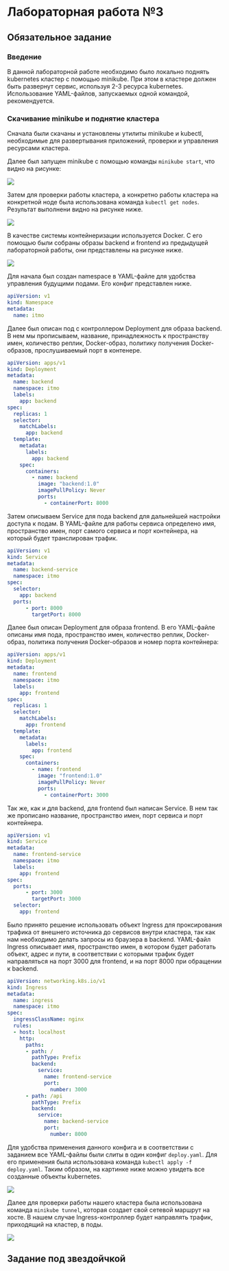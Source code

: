 # Лабораторная работа №3

## Обязательное задание

### Введение

В данной лабораторной работе необходимо было локально поднять kubernetes кластер с помощью minikube. При этом в кластере должен быть развернут сервис, используя 2-3 ресурса kubernetes. Использование YAML-файлов, запускаемых одной командой, рекомендуется.

### Скачивание minikube и поднятие кластера

Сначала были скачаны и установлены утилиты minikube и kubectl, необходимые для развертывания приложений, проверки и управления ресурсами кластера.

Далее был запущен minikube с помощью команды `minikube start`, что видно на рисунке:

![](images/example-1.png)

Затем для проверки работы кластера, а конкретно работы кластера на конкретной ноде была использована команда `kubectl get nodes`. Результат выполнени видно на рисунке ниже.

![](images/example-2.png)

В качестве системы контейнеризации используется Docker. С его помощью были собраны образы backend и frontend из предыдущей лабораторной работы, они представлены на рисунке ниже.

![](images/example-3.png)

Для начала был создан namespace в YAML-файле для удобства управления будущими подами. Его конфиг представлен ниже.

```yaml
apiVersion: v1
kind: Namespace
metadata:
  name: itmo
```
Далее был описан под с контроллером Deployment для образа backend. В нем мы прописываем, название, принадлежность к пространству имен, количество реплик, Docker-образ, политику получения Docker-образов, прослушиваемый порт в контенере.

```yaml
apiVersion: apps/v1
kind: Deployment
metadata:
  name: backend
  namespace: itmo
  labels: 
    app: backend
spec:
  replicas: 1
  selector:
    matchLabels:
      app: backend
  template:
    metadata:
      labels:
        app: backend
    spec:
      containers:
        - name: backend
          image: "backend:1.0"
          imagePullPolicy: Never
          ports:
            - containerPort: 8000
```

Затем описываем Service для пода backend для дальнейшей настройки доступа к подам. В YAML-файле для работы сервиса определено имя, пространство имен, порт самого сервиса и порт контейнера, на который будет транслирован трафик.

```yaml
apiVersion: v1
kind: Service
metadata:
  name: backend-service
  namespace: itmo
spec:
  selector:
    app: backend
  ports:
      - port: 8000
        targetPort: 8000
```

Далее был описан Deployment для образа frontend. В его YAML-файле описаны имя пода, пространство имен, количество реплик, Docker-образ, политика получения Docker-образов и номер порта контейнера:

```yaml
apiVersion: apps/v1
kind: Deployment
metadata:
  name: frontend
  namespace: itmo
  labels:
    app: frontend
spec:
  replicas: 1
  selector:
    matchLabels:
      app: frontend
  template:
    metadata:
      labels:
        app: frontend
    spec:
      containers:
        - name: frontend
          image: "frontend:1.0"
          imagePullPolicy: Never
          ports:
            - containerPort: 3000
```

Так же, как и для backend, для frontend был написан Service. В нем так же прописано название, пространство имен, порт сервиса и порт контейнера.

```yaml
apiVersion: v1
kind: Service
metadata:
  name: frontend-service
  namespace: itmo
  labels:
    app: frontend
spec:
  ports:
      - port: 3000
        targetPort: 3000
  selector:
    app: frontend
```

Было принято решение использовать объект Ingress для проксирования трафика от внешнего источника до сервисов внутри кластера, так как нам необходимо делать запросы из браузера в backend. YAML-файл Ingress описывает имя, пространство имен, в котором будет работать объект, адрес и пути, в соответствии с которыми трафик будет направляться на порт 3000 для frontend, и на порт 8000 при обращении к backend.

```yaml
apiVersion: networking.k8s.io/v1
kind: Ingress
metadata:
  name: ingress
  namespace: itmo
spec:
  ingressClassName: nginx
  rules:
  - host: localhost
    http:
      paths:
      - path: /
        pathType: Prefix
        backend:
          service: 
            name: frontend-service
            port: 
              number: 3000
      - path: /api
        pathType: Prefix
        backend:
          service: 
            name: backend-service
            port: 
              number: 8000
```

Для удобства применения данного конфига и в соответствии с заданием все YAML-файлы были слиты в один конфиг `deploy.yaml`. Для его применения была использована команда `kubectl apply -f deploy.yaml`. Таким образом, на картинке ниже можно увидеть все созданные объекты kubernetes.

![](images/example-4.png)

Далее для проверки работы нашего кластера была использована команда `minikube tunnel`, которая создает свой сетевой маршрут на хосте. В нашем случае Ingress-контроллер будет направлять трафик, приходящий на кластер, в поды.

![](images/example-5.png)



## Задание под звездойчкой


